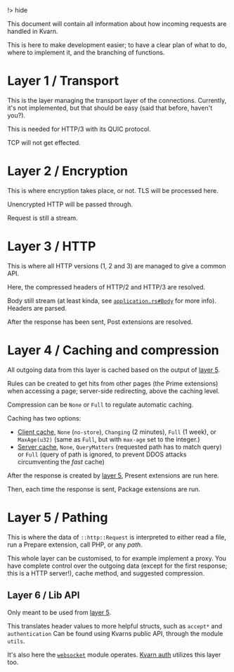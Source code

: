 !> hide

<head>
    <title>Request pipeline | Kvarn</title>
    <meta name="permalinks" content="enabled">
</head>

This document will contain all information about how incoming requests are handled in Kvarn.

This is here to make development easier; to have a clear plan of what to do, where to implement it, and the branching of functions.

# Layer 1 / Transport

This is the layer managing the transport layer of the connections. Currently, it's not implemented, but that should be easy (said that before, haven't you?).

This is needed for HTTP/3 with its QUIC protocol.

TCP will not get effected.

# Layer 2 / Encryption

This is where encryption takes place, or not. TLS will be processed here.

Unencrypted HTTP will be passed through.

Request is still a stream.

# Layer 3 / HTTP

This is where all HTTP versions (1, 2 and 3) are managed to give a common API.

Here, the compressed headers of HTTP/2 and HTTP/3 are resolved.

Body still stream
(at least kinda, see [`application.rs#Body`](https://doc.kvarn.org/kvarn/application/enum.Body.html) for more info).
Headers are parsed.

After the response has been sent, Post extensions are resolved.

# Layer 4 / Caching and compression

All outgoing data from this layer is cached based on the output of [layer 5](#layer-5--pathing).

Rules can be created to get hits from other pages (the Prime extensions) when accessing a page; server-side redirecting, above the caching level.

Compression can be `None` or `Full` to regulate automatic caching.

Caching has two options:

-   [Client cache](https://doc.kvarn.org/kvarn/comprash/enum.ClientCachePreference.html),
    `None` (`no-store`), `Changing` (2 minutes), `Full` (1 week), or
    `MaxAge(u32)` (same as `Full`, but with `max-age` set to the integer.)
-   [Server cache](https://doc.kvarn.org/kvarn/comprash/enum.ServerCachePreference.html),
    `None`, `QueryMatters` (requested path has to match query) or `Full` (query of path is ignored, to prevent DDOS attacks circumventing the _fast_ cache)

After the response is created by [layer 5](#layer-5--pathing), Present extensions are run here.

Then, each time the response is sent, Package extensions are run.

# Layer 5 / Pathing

This is where the data of `::http::Request` is interpreted to either read a file, run a Prepare extension, call PHP, or any _path_.

This whole layer can be customised, to for example implement a proxy. You have complete control over the outgoing data
(except for the first response; this is a HTTP server!), cache method, and suggested compression.

## Layer 6 / Lib API

Only meant to be used from [layer 5](#layer-5--pathing).

This translates header values to more helpful structs, such as `accept*` and `authentication`
Can be found using Kvarns public API, through the module `utils`.

It's also here the [`websocket`](https://doc.kvarn.org/kvarn/websocket/) module operates.
[Kvarn auth](https://crates.io/crates/kvarn-auth) utilizes this layer too.
